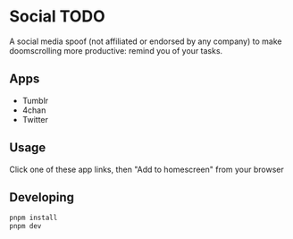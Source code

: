 # Social TODO

A social media spoof (not affiliated or endorsed by any company) to make doomscrolling more productive: remind you of your tasks.

## Apps
- Tumblr
- 4chan
- Twitter

## Usage
Click one of these app links, then "Add to homescreen" from your browser

## Developing

```bash
pnpm install
pnpm dev
```
